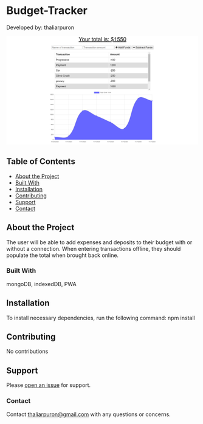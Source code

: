 # Budget-Tracker

Developed by: thaliarpuron

![](/budget_tracker.PNG)

  ## Table of Contents
  - [About the Project](#about-the-project)
  - [Built With](#built-with)
  - [Installation](#installation)
  - [Contributing](#contributing)
  - [Support](#support)
  - [Contact](#contact)

  ## About the Project
  The user will be able to add expenses and deposits to their budget with or without a connection. When entering transactions offline, they should populate the total when brought back online.
  ### Built With
  mongoDB, indexedDB, PWA
  ## Installation
  To install necessary dependencies, run the following command: npm install
  ## Contributing
  No contributions
  ## Support
  Please [open an issue](https://github.com/thaliarpuron/Budget-Tracker/issues/new) for support.
  ### Contact
  Contact thaliarpuron@gmail.com with any questions or concerns.